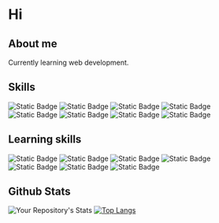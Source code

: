# Hi
## About me
Currently learning web development.
## Skills
![Static Badge](https://img.shields.io/badge/HTML-%23E34F26?style=for-the-badge&logo=HTML5&logoColor=%23E34F26&labelColor=black)
![Static Badge](https://img.shields.io/badge/css-%231572B6?style=for-the-badge&logo=css3&logoColor=%231572B6&labelColor=black)
![Static Badge](https://img.shields.io/badge/sass-%23CC6699?style=for-the-badge&logo=sass&logoColor=%23CC6699&labelColor=black)
![Static Badge](https://img.shields.io/badge/bootstrap-%237952B3?style=for-the-badge&logo=bootstrap&logoColor=%237952B3&labelColor=black)
![Static Badge](https://img.shields.io/badge/php-%23777BB4?style=for-the-badge&logo=php&logoColor=%23777BB4&labelColor=black)
![Static Badge](https://img.shields.io/badge/mysql-%234479A1?style=for-the-badge&logo=mysql&logoColor=%234479A1&labelColor=black)
![Static Badge](https://img.shields.io/badge/npm-%23CB3837?style=for-the-badge&logo=npm&logoColor=%23CB3837&labelColor=black)
![Static Badge](https://img.shields.io/badge/git-%23F05032?style=for-the-badge&logo=git&logoColor=%23F05032&labelColor=black)
## Learning skills
![Static Badge](https://img.shields.io/badge/tailwind-%2306B6D4?style=for-the-badge&logo=tailwindcss&logoColor=%2306B6D4&labelColor=black)
![Static Badge](https://img.shields.io/badge/javascript-%23F7DF1E?style=for-the-badge&logo=javascript&logoColor=%23F7DF1E&labelColor=black)
![Static Badge](https://img.shields.io/badge/typescript-%233178C6?style=for-the-badge&logo=typescript&logoColor=%233178C6&labelColor=black)
![Static Badge](https://img.shields.io/badge/vue-%234FC08D?style=for-the-badge&logo=vuedotjs&logoColor=%234FC08D&labelColor=black)
![Static Badge](https://img.shields.io/badge/symfony-%23000000?style=for-the-badge&logo=symfony&logoColor=white&labelColor=black)
![Static Badge](https://img.shields.io/badge/yarn-%232C8EBB?style=for-the-badge&logo=yarn&logoColor=%232C8EBB&labelColor=black)
![Static Badge](https://img.shields.io/badge/docker-%232496ED?style=for-the-badge&logo=docker&logoColor=%232496ED&labelColor=black)


## Github Stats
![Your Repository's Stats](https://github-readme-stats.vercel.app/api?username=quentinGra&show_icons=true&theme=vue-dark&hide_border=true)
[![Top Langs](https://github-readme-stats.vercel.app/api/top-langs/?username=quentinGra&layout=compact&theme=vue-dark&hide_border=true)](https://github.com/quentinGra/github-readme-stats)
